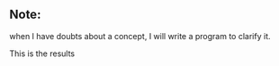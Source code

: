 ## Note:

when I have doubts about a concept, I will write a program to clarify it.

This is the results 


